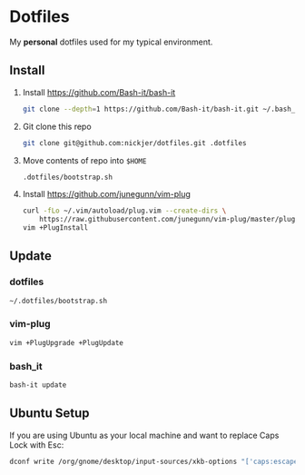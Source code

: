 # Dotfiles

My **personal** dotfiles used for my typical environment.

## Install

1. Install https://github.com/Bash-it/bash-it

    ```sh
    git clone --depth=1 https://github.com/Bash-it/bash-it.git ~/.bash_it
    ```

2. Git clone this repo

    ```sh
    git clone git@github.com:nickjer/dotfiles.git .dotfiles
    ```

3. Move contents of repo into `$HOME`

    ```sh
    .dotfiles/bootstrap.sh
    ```

4. Install https://github.com/junegunn/vim-plug

    ```sh
    curl -fLo ~/.vim/autoload/plug.vim --create-dirs \
        https://raw.githubusercontent.com/junegunn/vim-plug/master/plug.vim
    vim +PlugInstall
    ```


## Update

### dotfiles

```sh
~/.dotfiles/bootstrap.sh
```

### vim-plug

```sh
vim +PlugUpgrade +PlugUpdate
```

### bash_it

```sh
bash-it update
```

## Ubuntu Setup

If you are using Ubuntu as your local machine and want to replace Caps Lock
with Esc:

```sh
dconf write /org/gnome/desktop/input-sources/xkb-options "['caps:escape']"
```
